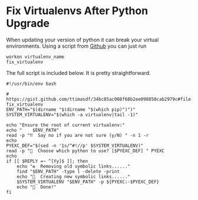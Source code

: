 # Fix Virtualenvs After Python Upgrade

When updating your version of python it can break your virtual environments. Using a script from [Github](https://gist.github.com/ttimasdf/34bc85ac008f68b2ee098850cab2979c#file-fix_virtualenv) you can just run 

```
workon virtualenv_name
fix_virtualenv
```

The full script is included below. It is pretty straightforward.

```
#!/usr/bin/env bash

# https://gist.github.com/ttimasdf/34bc85ac008f68b2ee098850cab2979c#file-fix_virtualenv
ENV_PATH="$(dirname "$(dirname "$(which pip)")")"
SYSTEM_VIRTUALENV="$(which -a virtualenv|tail -1)"

echo "Ensure the root of current virtualenv:"
echo "    $ENV_PATH"
read -p "‼️  Say no if you are not sure (y/N) " -n 1 -r
echo
PYEXC_DEF="$(sed -n '1s/^#!//p' $SYSTEM_VIRTUALENV)"
read -p "🐍  Choose which python to use? [$PYEXC_DEF] " PYEXC
echo
if [[ $REPLY =~ ^[Yy]$ ]]; then
    echo "♻️  Removing old symbolic links......"
    find "$ENV_PATH" -type l -delete -print
    echo "💫  Creating new symbolic links......"
    $SYSTEM_VIRTUALENV "$ENV_PATH" -p ${PYEXC:-$PYEXC_DEF}
    echo "🎉  Done!"
fi
```


